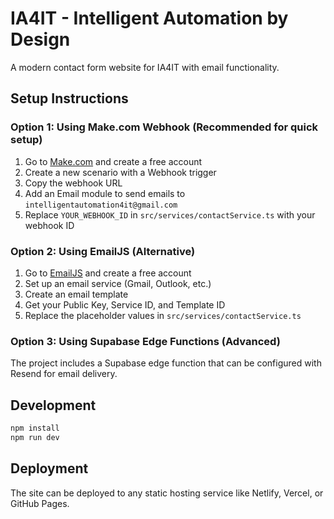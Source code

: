 # IA4IT - Intelligent Automation by Design

A modern contact form website for IA4IT with email functionality.

## Setup Instructions

### Option 1: Using Make.com Webhook (Recommended for quick setup)

1. Go to [Make.com](https://www.make.com) and create a free account
2. Create a new scenario with a Webhook trigger
3. Copy the webhook URL
4. Add an Email module to send emails to `intelligentautomation4it@gmail.com`
5. Replace `YOUR_WEBHOOK_ID` in `src/services/contactService.ts` with your webhook ID

### Option 2: Using EmailJS (Alternative)

1. Go to [EmailJS](https://www.emailjs.com) and create a free account
2. Set up an email service (Gmail, Outlook, etc.)
3. Create an email template
4. Get your Public Key, Service ID, and Template ID
5. Replace the placeholder values in `src/services/contactService.ts`

### Option 3: Using Supabase Edge Functions (Advanced)

The project includes a Supabase edge function that can be configured with Resend for email delivery.

## Development

```bash
npm install
npm run dev
```

## Deployment

The site can be deployed to any static hosting service like Netlify, Vercel, or GitHub Pages.